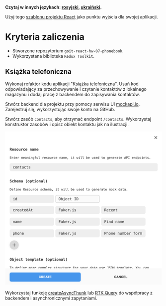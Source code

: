 **Czytaj w innych językach: [rosyjski](README.md), [ukraiński](README.ua.md).**

Użyj tego
[szablonu projektu React](https://github.com/goitacademy/react-homework-template#readme)
jako punktu wyjścia dla swojej aplikacji.

# Kryteria zaliczenia

- Stworzone repozytorium `goit-react-hw-07-phonebook`.
- Wykorzystana biblioteka `Redux Toolkit`.

## Książka telefoniczna

Wykonaj refaktor kodu aplikacji "Książka telefoniczna". Usuń kod odpowiadający
za przechowywanie i czytanie kontaktów z lokalnego magazynu i dodaj pracę z
backendem do zapisywania kontaktów.

Stwórz backend dla projektu przy pomocy serwisu UI
[mockapi.io](https://mockapi.io). Zarejestruj się, wykorzystując swoje konto na
GitHub.

Stwórz zasób `contacts`, aby otrzymać endpoint `/contacts`. Wykorzystaj
konstruktor zasobów i opisz obiekt kontaktu jak na ilustracji.

<img src="./resource.png" alt="Contact schema" with="400" />

Wykorzystaj funkcję
[createAsyncThunk](https://redux-toolkit.js.org/api/createAsyncThunk) lub
[RTK Query](https://redux-toolkit.js.org/rtk-query/overview) do współpracy z
backendem i asynchronicznymi zapytaniami.
